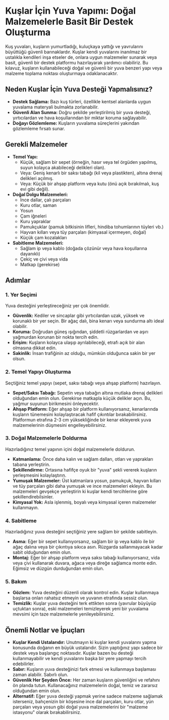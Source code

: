 # Kuşlar İçin Yuva Yapımı: Doğal Malzemelerle Basit Bir Destek Oluşturma

Kuş yuvaları, kuşların yumurtladığı, kuluçkaya yattığı ve yavrularını büyüttüğü güvenli barınaklardır. Kuşlar kendi yuvalarını inanılmaz bir ustalıkla kendileri inşa etseler de, onlara uygun malzemeler sunarak veya basit, güvenli bir destek platformu hazırlayarak yardımcı olabiliriz. Bu kılavuz, kuşların kullanabileceği doğal ve güvenli bir yuva benzeri yapı veya malzeme toplama noktası oluşturmaya odaklanacaktır.

## Neden Kuşlar İçin Yuva Desteği Yapmalısınız?

*   **Destek Sağlama:** Bazı kuş türleri, özellikle kentsel alanlarda uygun yuvalama materyali bulmakta zorlanabilir.
*   **Güvenli Alan Sunma:** Doğru şekilde yerleştirilmiş bir yuva desteği, yırtıcılardan ve hava koşullarından bir miktar koruma sağlayabilir.
*   **Doğayı Gözlemleme:** Kuşların yuvalama süreçlerini yakından gözlemleme fırsatı sunar.

## Gerekli Malzemeler

*   **Temel Yapı:**
    *   Küçük, sağlam bir sepet (örneğin, hasır veya tel örgüden yapılmış, suyun kolayca akabileceği delikleri olan).
    *   Veya: Geniş kenarlı bir saksı tabağı (kil veya plastikten), altına drenaj delikleri açılmış.
    *   Veya: Küçük bir ahşap platform veya kutu (önü açık bırakılmalı, kuş evi gibi değil).
*   **Doğal Dolgu Malzemeleri:**
    *   İnce dallar, çalı parçaları
    *   Kuru otlar, saman
    *   Yosun
    *   Çam iğneleri
    *   Kuru yapraklar
    *   Pamukçuklar (pamuk bitkisinin lifleri, hindiba tohumlarının tüyleri vb.)
    *   Hayvan kılları veya tüy parçaları (kimyasal içermeyen, doğal)
    *   Küçük çam kozalakları
*   **Sabitleme Malzemeleri:**
    *   Sağlam ip veya kablo (doğada çözünür veya hava koşullarına dayanıklı)
    *   Çekiç ve çivi veya vida
    *   Matkap (gerekirse)

## Adımlar

### 1. Yer Seçimi

Yuva desteğini yerleştireceğiniz yer çok önemlidir.

*   **Güvenlik:** Kediler ve sincaplar gibi yırtıcılardan uzak, yüksek ve korunaklı bir yer seçin. Bir ağaç dalı, bina kenarı veya sundurma altı ideal olabilir.
*   **Koruma:** Doğrudan güneş ışığından, şiddetli rüzgarlardan ve aşırı yağmurdan korunan bir nokta tercih edin.
*   **Erişim:** Kuşların kolayca ulaşıp ayrılabileceği, etrafı açık bir alan olmasına dikkat edin.
*   **Sakinlik:** İnsan trafiğinin az olduğu, mümkün olduğunca sakin bir yer olsun.

### 2. Temel Yapıyı Oluşturma

Seçtiğiniz temel yapıyı (sepet, saksı tabağı veya ahşap platform) hazırlayın.

*   **Sepet/Saksı Tabağı:** Sepetin veya tabağın altına mutlaka drenaj delikleri olduğundan emin olun. Gerekirse matkapla küçük delikler açın. Bu, yağmur suyunun birikmesini önleyecektir.
*   **Ahşap Platform:** Eğer ahşap bir platform kullanıyorsanız, kenarlarında kuşların tünemesini kolaylaştıracak hafif çıkıntılar bırakabilirsiniz. Platformun etrafına 2-3 cm yüksekliğinde bir kenar ekleyerek yuva malzemelerinin düşmesini engelleyebilirsiniz.

### 3. Doğal Malzemelerle Doldurma

Hazırladığınız temel yapının içini doğal malzemelerle doldurun.

*   **Katmanlama:** Önce daha kalın ve sağlam dalları, otları ve yaprakları tabana yerleştirin.
*   **Şekillendirme:** Ortasına hafifçe oyuk bir "yuva" şekli vererek kuşların yerleşmesini kolaylaştırın.
*   **Yumuşak Malzemeler:** Üst katmanlara yosun, pamukçuk, hayvan kılları ve tüy parçaları gibi daha yumuşak ve ince malzemeleri ekleyin. Bu malzemeleri gevşekçe yerleştirin ki kuşlar kendi tercihlerine göre şekillendirebilsinler.
*   **Kimyasal Yok:** Asla işlenmiş, boyalı veya kimyasal içeren malzemeler kullanmayın.

### 4. Sabitleme

Hazırladığınız yuva desteğini seçtiğiniz yere sağlam bir şekilde sabitleyin.

*   **Asma:** Eğer bir sepet kullanıyorsanız, sağlam bir ip veya kablo ile bir ağaç dalına veya bir çıkıntıya sıkıca asın. Rüzgarda sallanmayacak kadar sabit olduğundan emin olun.
*   **Montaj:** Eğer bir ahşap platform veya saksı tabağı kullanıyorsanız, vida veya çivi kullanarak duvara, ağaca veya direğe sağlamca monte edin. Eğimsiz ve düzgün durduğundan emin olun.

### 5. Bakım

*   **Gözlem:** Yuva desteğini düzenli olarak kontrol edin. Kuşlar kullanmaya başlarsa onları rahatsız etmeyin ve yuvanın etrafında sessiz olun.
*   **Temizlik:** Kuşlar yuva desteğini terk ettikten sonra (yavrular büyüyüp uçtuktan sonra), eski malzemeleri temizleyerek yeni bir yuvalama mevsimi için taze malzemelerle yenileyebilirsiniz.

## Önemli Notlar ve İpuçları

*   **Kuşlar Kendi Ustalarıdır:** Unutmayın ki kuşlar kendi yuvalarını yapma konusunda doğanın en büyük ustalarıdır. Sizin yaptığınız yapı sadece bir destek veya başlangıç noktasıdır. Kuşlar bazen bu desteği kullanmayabilir ve kendi yuvalarını başka bir yere yapmayı tercih edebilirler.
*   **Sabır:** Kuşların yuva desteğinizi fark etmesi ve kullanmaya başlaması zaman alabilir. Sabırlı olun.
*   **Güvenlik Her Şeyden Önce:** Her zaman kuşların güvenliğini ve refahını ön planda tutun. Kullanacağınız malzemelerin doğal, temiz ve zararsız olduğundan emin olun.
*   **Alternatif:** Eğer yuva desteği yapmak yerine sadece malzeme sağlamak isterseniz, bahçenizin bir köşesine ince dal parçaları, kuru otlar, yün parçaları veya yosun gibi doğal yuva malzemelerini bir "malzeme istasyonu" olarak bırakabilirsiniz.